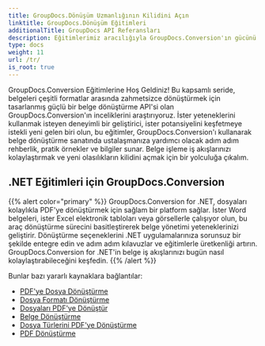 ```yaml
---
title: GroupDocs.Dönüşüm Uzmanlığının Kilidini Açın
linktitle: GroupDocs.Dönüşüm Eğitimleri
additionalTitle: GroupDocs API Referansları
description: Eğitimlerimiz aracılığıyla GroupDocs.Conversion'ın gücünü keşfedin. Sorunsuz iş akışı entegrasyonu için belgeleri zahmetsizce formatlar arasında dönüştürmeyi öğrenin.
type: docs
weight: 11
url: /tr/
is_root: true
---
```


GroupDocs.Conversion Eğitimlerine Hoş Geldiniz! Bu kapsamlı seride, belgeleri çeşitli formatlar arasında zahmetsizce dönüştürmek için tasarlanmış güçlü bir belge dönüştürme API'si olan GroupDocs.Conversion'ın inceliklerini araştırıyoruz. İster yeteneklerini kullanmak isteyen deneyimli bir geliştirici, ister potansiyelini keşfetmeye istekli yeni gelen biri olun, bu eğitimler, GroupDocs.Conversion'ı kullanarak belge dönüştürme sanatında ustalaşmanıza yardımcı olacak adım adım rehberlik, pratik örnekler ve bilgiler sunar. Belge işleme iş akışlarınızı kolaylaştırmak ve yeni olasılıkların kilidini açmak için bir yolculuğa çıkalım.

## .NET Eğitimleri için GroupDocs.Conversion
{{% alert color="primary" %}}
GroupDocs.Conversion for .NET, dosyaları kolaylıkla PDF'ye dönüştürmek için sağlam bir platform sağlar. İster Word belgeleri, ister Excel elektronik tabloları veya görsellerle çalışıyor olun, bu araç dönüştürme sürecini basitleştirerek belge yönetimi yeteneklerinizi geliştirir. Dönüştürme seçeneklerini .NET uygulamalarınıza sorunsuz bir şekilde entegre edin ve adım adım kılavuzlar ve eğitimlerle üretkenliği artırın. GroupDocs.Conversion for .NET'in belge iş akışlarınızı bugün nasıl kolaylaştırabileceğini keşfedin.
{{% /alert %}}

Bunlar bazı yararlı kaynaklara bağlantılar:
 
- [PDF'ye Dosya Dönüştürme](./net/file-conversion-to-pdf/)
- [Dosya Formatı Dönüştürme](./net/file-format-conversion-tutorials/)
- [Dosyaları PDF'ye Dönüştür](./net/convert-files-to-pdf/)
- [Belge Dönüştürme](./net/document-conversion/)
- [Dosya Türlerini PDF'ye Dönüştürme](./net/converting-file-types-to-pdf/)
- [PDF Dönüştürme](./net/pdf-conversion/)